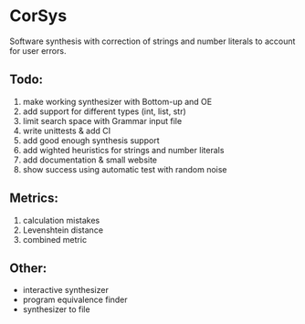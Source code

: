 # CorSys
Software synthesis with correction of strings and number literals to account for user errors.

## Todo:
1) make working synthesizer with Bottom-up and OE
2) add support for different types (int, list, str)
3) limit search space with Grammar input file
4) write unittests & add CI
5) add good enough synthesis support
6) add wighted heuristics for strings and number literals
7) add documentation & small website
8) show success using automatic test with random noise

## Metrics:
1) calculation mistakes
2) Levenshtein distance
3) combined metric

## Other:
- interactive synthesizer
- program equivalence finder
- synthesizer to file

